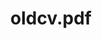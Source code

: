 ---
inv_num: 2012-020
add_credit:
url: 2012-020-oldcvpdf
title: oldcv.pdf
year: '2012'
display_year: '2012'
medium: Web search
dims:
pitch: Web results fro oldcv.pdf :/
ps:
live_url:
youtube:
related_code:
subheading:
download:
commission:
related:
layout: things-i-made
---